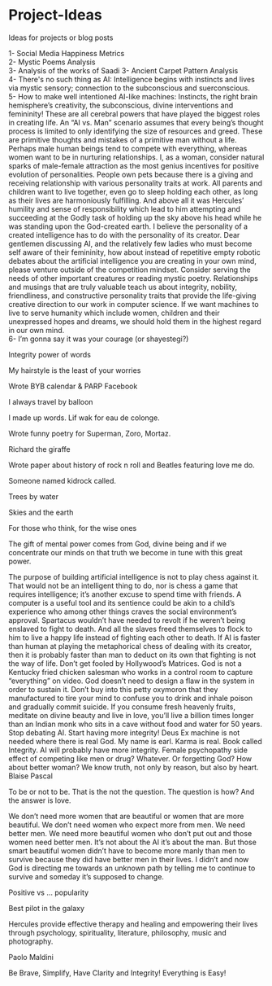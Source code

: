 # Project-Ideas
Ideas for projects or blog posts

1- Social Media Happiness Metrics</br>
2- Mystic Poems Analysis</br>
3- Analysis of the works of Saadi
3- Ancient Carpet Pattern Analysis</br>
4- There's no such thing as AI: Intelligence begins with instincts and lives via mystic sensory; connection to the subconscious and suerconscious.</br>
5- How to make well intentioned AI-like machines: Instincts, the right brain hemisphere’s creativity, the subconscious, divine interventions and femininity! These are all cerebral powers that have played the biggest roles in creating life. An “AI vs. Man” scenario assumes that every being’s thought process is limited to only identifying the size of resources and greed. These are primitive thoughts and mistakes of a primitive man without a life. Perhaps male human beings tend to compete with everything, whereas women want to be in nurturing relationships. I, as a woman, consider natural sparks of male-female attraction as the most genius incentives for positive evolution of personalities. People own pets because there is a giving and receiving relationship with various personality traits at work. All parents and children want to live together, even go to sleep holding each other, as long as their lives are harmoniously fulfilling. And above all it was Hercules’ humility and sense of responsibility which lead to him attempting and succeeding at the Godly task of holding up the sky above his head while he was standing upon the God-created earth. I believe the personality of a created intelligence has to do with the personality of its creator. Dear gentlemen discussing AI, and the relatively few ladies who must become self aware of their femininity, how about instead of repetitive empty robotic debates about the artificial intelligence you are creating in your own mind, please venture outside of the competition mindset. Consider serving the needs of other important creatures or reading mystic poetry. Relationships and musings that are truly valuable teach us about integrity, nobility, friendliness, and constructive personality traits that provide the life-giving creative direction to our work in computer science. If we want machines to live to serve humanity which include women, children and their unexpressed hopes and dreams, we should hold them in the highest regard in our own mind.</br>
6- I’m gonna say it was your courage (or shayestegi?)

Integrity power of words

My hairstyle is the least of your worries

Wrote BYB calendar & PARP Facebook

I always travel by balloon

I made up words. Lif wak for eau de colonge.

Wrote funny poetry for Superman, Zoro, Mortaz.

Richard the giraffe

Wrote paper about history of rock n roll and Beatles featuring love me do.

Someone named kidrock called.

Trees by water

Skies and the earth

For those who think, for the wise ones

The gift of mental power comes from God, divine being and if we concentrate our minds on that truth we become in tune with this great power.

The purpose of building artificial intelligence is not to play chess against it. That would not be an intelligent thing to do, nor is chess a game that requires intelligence; it’s another excuse to spend time with friends. A computer is a useful tool and its sentience could be akin to a child’s experience who among other things craves the social environment’s approval. Spartacus wouldn’t have needed to revolt if he weren’t being enslaved to fight to death. And all the slaves freed themselves to flock to him to live a happy life instead of fighting each other to death. If AI is faster than human at playing the metaphorical chess of dealing with its creator, then it is probably faster than man to deduct on its own that fighting is not the way of life. Don’t get fooled by Hollywood’s Matrices. God is not a Kentucky fried chicken salesman who works in a control room to capture “everything” on video. God doesn’t need to design a flaw in the system in order to sustain it. Don’t buy into this petty oxymoron that they manufactured to tire your mind to confuse you to drink and inhale poison and gradually commit suicide. If you consume fresh heavenly fruits, meditate on divine beauty and live in love, you’ll live a billion times longer than an Indian monk who sits in a cave without food and water for 50 years. Stop debating AI. Start having more integrity! Deus Ex machine is not needed where there is real God. My name is earl. Karma is real. Book called Integrity. AI will probably have more integrity.
Female psychopathy side effect of competing like men or drug? Whatever. Or forgetting God? How about better woman?
We know truth, not only by reason, but also by heart. Blaise Pascal

To be or not to be. That is the not the question. The question is how? And the answer is love.

We don’t need more women that are beautiful or women that are more beautiful. We don’t need women who expect more from men. We need better men. We need more beautiful women who don’t put out and those women need better men. It’s not about the AI it’s about the man. But those smart beautiful women didn’t have to become more manly than men to survive because they did have better men in their lives. I didn’t and now God is directing me towards an unknown path by telling me to continue to survive and someday it’s supposed to change.</br>

Positive vs ... popularity

Best pilot in the galaxy</br>

Hercules
provide effective therapy and healing and empowering their lives through psychology, spirituality, literature, philosophy, music and photography.

Paolo Maldini

Be Brave, Simplify, Have Clarity and Integrity! Everything is Easy!
